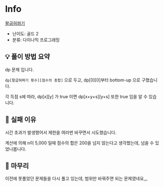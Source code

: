 # Info
[팔굽혀펴기](https://boj.kr/10564)

- 난이도: 골드 2
- 분류: 다이나믹 프로그래밍

## 💡 풀이 방법 요약

dp 문제 입니다.

`dp[팔굽혀펴기 횟수][점수의 총합]` 으로 두고, dp[0][0]부터 bottom-up 으로 구했습니다.

각 득점 s에 따라, dp[x][y] 가 true 이면 dp[x+y+s][y+s] 또한 true 임을 알 수 있습니다.

## 👀 실패 이유

시간 초과가 발생했어서 제한을 여러번 바꾸면서 시도했습니다.

계산에 의해 n이 5,000 일때 점수의 합은 200을 넘지 않는다고 생각했는데, 넘을 수 있었나봅니다.

## 🙂 마무리

이전에 못풀었던 문제들을 다시 풀고 있는데, 범위만 바꿔주면 되는 문제였네요,,,

